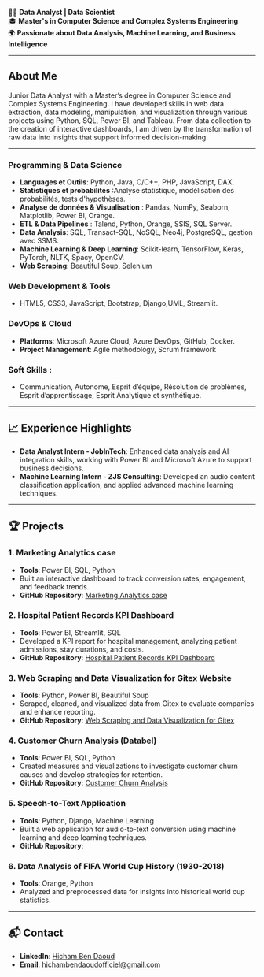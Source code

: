 👨‍💻 **Data Analyst | Data Scientist**  
🎓 **Master's in Computer Science and Complex Systems Engineering**  
🌍 **Passionate about Data Analysis, Machine Learning, and Business Intelligence**

---

## About Me

Junior Data Analyst with a Master’s degree in Computer Science and Complex Systems Engineering. I have developed skills in web data extraction, data modeling, manipulation, and visualization through various projects using Python, SQL, Power BI, and Tableau. From data collection to the creation of interactive dashboards, I am driven by the transformation of raw data into insights that support informed decision-making.

---
### Programming & Data Science
- **Languages et Outils**: Python, Java, C/C++, PHP, JavaScript, DAX.
- **Statistiques et probabilités** :Analyse statistique, modélisation des probabilités, tests d'hypothèses.
- **Analyse de données & Visualisation** : Pandas, NumPy, Seaborn, Matplotlib, Power BI, Orange.
- **ETL & Data Pipelines** : Talend, Python, Orange, SSIS, SQL Server.
- **Data Analysis**: SQL, Transact-SQL, NoSQL, Neo4j, PostgreSQL, gestion avec SSMS.
- **Machine Learning & Deep Learning**: Scikit-learn, TensorFlow, Keras, PyTorch, NLTK, Spacy, OpenCV.
- **Web Scraping**: Beautiful Soup, Selenium

### Web Development & Tools
- HTML5, CSS3, JavaScript, Bootstrap, Django,UML, Streamlit.

### DevOps & Cloud
- **Platforms**: Microsoft Azure Cloud, Azure DevOps, GitHub, Docker.
- **Project Management**: Agile methodology, Scrum framework

### Soft Skills :
- Communication, Autonome, Esprit d’équipe, Résolution de problèmes, Esprit d’apprentissage, Esprit Analytique et synthétique.
  
---

## 📈 Experience Highlights

- **Data Analyst Intern - JobInTech**: Enhanced data analysis and AI integration skills, working with Power BI and Microsoft Azure to support business decisions.
- **Machine Learning Intern - ZJS Consulting**: Developed an audio content classification application, and applied advanced machine learning techniques.

---

## 🏆 Projects
### 1. **Marketing Analytics case**
   - **Tools**: Power BI, SQL, Python
   - Built an interactive dashboard to track conversion rates, engagement, and feedback trends.
   - **GitHub Repository**: [Marketing Analytics case](https://github.com/hichambendaoud/Marketing-Analytics-Business.git)

### 2. **Hospital Patient Records KPI Dashboard**
   - **Tools**: Power BI, Streamlit, SQL
   - Developed a KPI report for hospital management, analyzing patient admissions, stay durations, and costs.
   - **GitHub Repository**: [Hospital Patient Records KPI Dashboard](https://github.com/hichambendaoud/Patient-record.git)

### 3. **Web Scraping and Data Visualization for Gitex Website**
   - **Tools**: Python, Power BI, Beautiful Soup
   - Scraped, cleaned, and visualized data from Gitex to evaluate companies and enhance reporting.
   - **GitHub Repository**: [Web Scraping and Data Visualization for Gitex](https://github.com/hichambendaoud/Gitex-Scraping-Project.git)

### 4. **Customer Churn Analysis (Databel)**
   - **Tools**: Power BI, SQL, Python
   - Created measures and visualizations to investigate customer churn causes and develop strategies for retention.
   - **GitHub Repository**: [Customer Churn Analysis](https://github.com/hichambendaoud/Customer-Churn-Analysis-Databel..git)

### 5. **Speech-to-Text Application**
   - **Tools**: Python, Django, Machine Learning
   - Built a web application for audio-to-text conversion using machine learning and deep learning techniques.
   - **GitHub Repository**: 

### 6. **Data Analysis of FIFA World Cup History (1930-2018)**
   - **Tools**: Orange, Python
   - Analyzed and preprocessed data for insights into historical world cup statistics.
   

---

## 📬 Contact

- **LinkedIn**: [Hicham Ben Daoud](https://www.linkedin.com/in/hicham-ben-daoud-a40a80240/)
- **Email**: hichambendaoudofficiel@gmail.com
